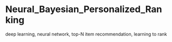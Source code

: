 # Neural_Bayesian_Personalized_Ranking
deep learning, neural network, top-N item recommendation, learning to rank
